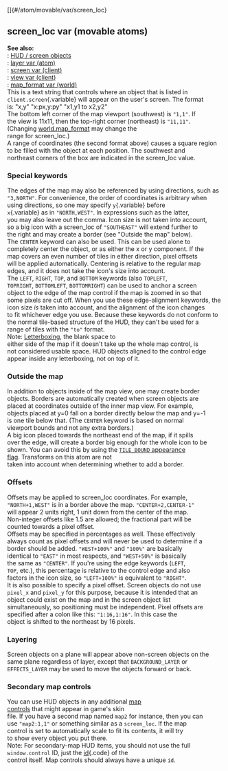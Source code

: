[]{#/atom/movable/var/screen_loc}    
## screen_loc var (movable atoms)    
**See also:**    
:   [HUD / screen objects](/ref/%7Bnotes%7D/HUD/HUD.md)    
:   [layer var (atom)](/ref/atom/var/layer/layer.md)    
:   [screen var (client)](/ref/client/var/screen/screen.md)    
:   [view var (client)](/ref/client/var/view/view.md)    
:   [map_format var (world)](/ref/world/var/map_format/map_format.md)    
This is a text string that controls where an object that is listed in    
`client.screen`{.variable} will appear on the user\'s screen. The format    
is: \"x,y\" \"x:px,y:py\" \"x1,y1 to x2,y2\"    
The bottom left corner of the map viewport (southwest) is `"1,1"`. If    
the view is 11x11, then the top-right corner (northeast) is `"11,11"`.    
(Changing [world.map_format](/ref/world/var/map_format/map_format.md) may change the    
range for screen_loc.)    
A range of coordinates (the second format above) causes a square region    
to be filled with the object at each position. The southwest and    
northeast corners of the box are indicated in the screen_loc value.    
### Special keywords    
The edges of the map may also be referenced by using directions, such as    
`"3,NORTH"`. For convenience, the order of coordinates is arbitrary when    
using directions, so one may specify `y`{.variable} before    
`x`{.variable} as in `"NORTH,WEST"`. In expressions such as the latter,    
you may also leave out the comma. Icon size is not taken into account,    
so a big icon with a screen_loc of `"SOUTHEAST"` will extend further to    
the right and may create a border (see \"Outside the map\" below).    
The `CENTER` keyword can also be used. This can be used alone to    
completely center the object, or as either the x or y component. If the    
map covers an even number of tiles in either direction, pixel offsets    
will be applied automatically. Centering is relative to the regular map    
edges, and it does not take the icon\'s size into account.    
The `LEFT`, `RIGHT`, `TOP`, and `BOTTOM` keywords (also `TOPLEFT`,    
`TOPRIGHT`, `BOTTOMLEFT`, `BOTTOMRIGHT`) can be used to anchor a screen    
object to the edge of the map control if the map is zoomed in so that    
some pixels are cut off. When you use these edge-alignment keywords, the    
icon size *is* taken into account, and the alignment of the icon changes    
to fit whichever edge you use. Because these keywords do not conform to    
the normal tile-based structure of the HUD, they can\'t be used for a    
range of tiles with the `"to"` format.    
Note: [Letterboxing](/ref/%7Bskin%7D/param/letterbox/letterbox.md), the blank space to    
either side of the map if it doesn\'t take up the whole map control, is    
not considered usable space. HUD objects aligned to the control edge    
appear inside any letterboxing, not on top of it.    
### Outside the map    
In addition to objects inside of the map view, one may create border    
objects. Borders are automatically created when screen objects are    
placed at coordinates outside of the inner map view. For example,    
objects placed at y=0 fall on a border directly below the map and y=-1    
is one tile below that. (The `CENTER` keyword is based on normal    
viewport bounds and not any extra borders.)    
A big icon placed towards the northeast end of the map, if it spills    
over the edge, will create a border big enough for the whole icon to be    
shown. You can avoid this by using the [`TILE_BOUND` appearance    
flag](/ref/atom/var/appearance_flags/appearance_flags.md). Transforms on this atom are not    
taken into account when determining whether to add a border.    
### Offsets    
Offsets may be applied to screen_loc coordinates. For example,    
`"NORTH+1,WEST"` is in a border above the map. `"CENTER+2,CENTER-1"`    
will appear 2 units right, 1 unit down from the center of the map.    
Non-integer offsets like 1.5 are allowed; the fractional part will be    
counted towards a pixel offset.    
Offsets may be specified in percentages as well. These effectively    
always count as pixel offsets and will never be used to determine if a    
border should be added. `"WEST+100%"` and `"100%"` are basically    
identical to `"EAST"` in most respects, and `"WEST+50%"` is basically    
the same as `"CENTER"`. If you\'re using the edge keywords (`LEFT`,    
`TOP`, etc.), this percentage is relative to the control edge and also    
factors in the icon size, so `"LEFT+100%"` is equivalent to `"RIGHT"`.    
It is also possible to specify a pixel offset. Screen objects do not use    
`pixel_x` and `pixel_y` for this purpose, because it is intended that an    
object could exist on the map and in the screen object list    
simultaneously, so positioning must be independent. Pixel offsets are    
specified after a colon like this: `"1:16,1:16"`. In this case the    
object is shifted to the northeast by 16 pixels.    
### Layering    
Screen objects on a plane will appear above non-screen objects on the    
same plane regardless of layer, except that `BACKGROUND_LAYER` or    
`EFFECTS_LAYER` may be used to move the objects forward or back.    
### Secondary map controls    
You can use HUD objects in any additional [map    
controls](/ref/%7Bskin%7D/control/map/map.md) that might appear in game\'s skin    
file. If you have a second map named `map2` for instance, then you can    
use `"map2:1,1"` or something similar as a `screen_loc`. If the map    
control is set to automatically scale to fit its contents, it will try    
to show every object you put there.    
Note: For secondary-map HUD items, you should not use the full    
`window.control` ID, just the [id](/ref/%7Bskin%7D/param/id/id.md){.code} of the    
control itself. Map controls should always have a unique `id`.  